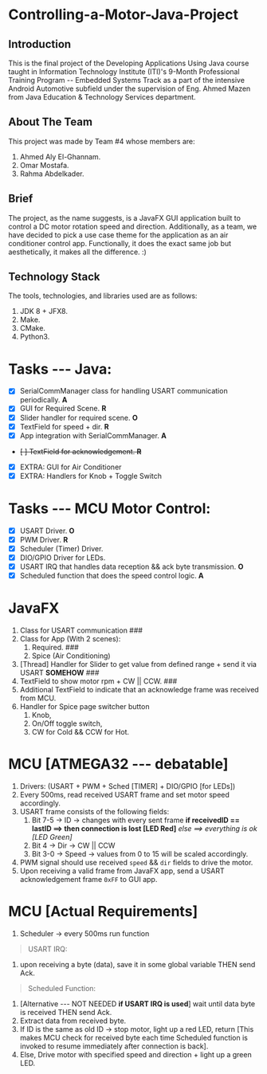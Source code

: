 # Controlling-a-Motor-Java-Project

## Introduction
This is the final project of the Developing Applications Using Java course taught in Information Technology Institute (ITI)'s 9-Month Professional Training Program -- Embedded Systems Track as a part of the intensive Android Automotive subfield under the supervision of Eng. Ahmed Mazen from Java Education & Technology Services department.

## About The Team
This project was made by Team #4 whose members are:
1. Ahmed Aly El-Ghannam.
1. Omar Mostafa.
1. Rahma Abdelkader.

## Brief
The project, as the name suggests, is a JavaFX GUI application built to control a DC motor rotation speed and direction. Additionally, as a team, we have decided to pick a use case theme for the application as an air conditioner control app. Functionally, it does the exact same job but aesthetically, it makes all the difference. :)

## Technology Stack
The tools, technologies, and libraries used are as follows:
1. JDK 8 + JFX8.
1. Make.
1. CMake.
1. Python3.


# Tasks --- Java:
- [x] SerialCommManager class for handling USART communication periodically.  **A**
- [x] GUI for Required Scene. **R**
- [x] Slider handler for required scene. **O**
- [x] TextField for speed + dir. **R**
- [x] App integration with SerialCommManager. **A** 
- <s>[ ] TextField for acknowledgement. **R**</s>
- [x] EXTRA: GUI for Air Conditioner
- [x] EXTRA: Handlers for Knob + Toggle Switch

# Tasks --- MCU Motor Control:
- [x] USART Driver. **O**
- [x] PWM Driver. **R**
- [x] Scheduler (Timer) Driver. 
- [x] DIO/GPIO Driver for LEDs. 
- [x] USART IRQ that handles data reception && ack byte transmission. **O**
- [x] Scheduled function that does the speed control logic. **A**

# JavaFX
1. Class for USART communication ###
1. Class for App (With 2 scenes):
	1. Required. ###
	1. Spice (Air Conditioning)
1. [Thread] Handler for Slider to get value from defined range + send it via USART **SOMEHOW** ###
1. TextField to show motor rpm + CW || CCW. ###
1. Additional TextField to indicate that an acknowledge frame was received from MCU.
1. Handler for Spice page switcher button
	1. Knob,
	1. On/Off toggle switch,
	1. CW for Cold && CCW for Hot.

# MCU [ATMEGA32 --- debatable]
1. Drivers: (USART + PWM + Sched [TIMER] + DIO/GPIO [for LEDs])
1. Every 500ms, read received USART frame and set motor speed accordingly.
1. USART frame consists of the following fields:
	1. Bit 7-5 -> ID &rarr; changes with every sent frame **if receivedID == lastID ==> then connection is lost [LED Red]** *else ==> everything is ok [LED Green]*
	1. Bit 4 -> Dir &rarr; CW || CCW
	1. Bit 3-0 -> Speed &rarr; values from 0 to 15 will be scaled accordingly.
1. PWM signal should use received `speed` && `dir` fields to drive the motor.
1. Upon receiving a valid frame from JavaFX app, send a USART acknowledgement frame `0xFF` to GUI app.

# MCU [Actual Requirements]
1. Scheduler -> every 500ms run function

> USART IRQ:
1. upon receiving a byte (data), save it in some global variable THEN send Ack.

> Scheduled Function:
1. [Alternative --- NOT NEEDED **if USART IRQ is used**] wait until data byte is received THEN send Ack.
1. Extract data from received byte.
1. If ID is the same as old ID &rarr; stop motor, light up a red LED, return [This makes MCU check for received byte each time Scheduled function is invoked to resume immediately after connection is back].
1. Else, Drive motor with specified speed and direction + light up a green LED.
